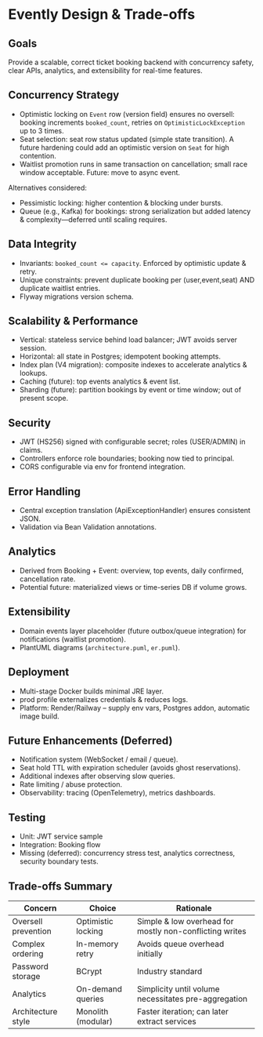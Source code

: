 # Evently Design & Trade-offs

## Goals

Provide a scalable, correct ticket booking backend with concurrency safety, clear APIs, analytics, and extensibility for real-time features.

## Concurrency Strategy

- Optimistic locking on `Event` row (version field) ensures no oversell: booking increments `booked_count`, retries on `OptimisticLockException` up to 3 times.
- Seat selection: seat row status updated (simple state transition). A future hardening could add an optimistic version on `Seat` for high contention.
- Waitlist promotion runs in same transaction on cancellation; small race window acceptable. Future: move to async event.

Alternatives considered:

- Pessimistic locking: higher contention & blocking under bursts.
- Queue (e.g., Kafka) for bookings: strong serialization but added latency & complexity—deferred until scaling requires.

## Data Integrity

- Invariants: `booked_count <= capacity`. Enforced by optimistic update & retry.
- Unique constraints: prevent duplicate booking per (user,event,seat) AND duplicate waitlist entries.
- Flyway migrations version schema.

## Scalability & Performance

- Vertical: stateless service behind load balancer; JWT avoids server session.
- Horizontal: all state in Postgres; idempotent booking attempts.
- Index plan (V4 migration): composite indexes to accelerate analytics & lookups.
- Caching (future): top events analytics & event list.
- Sharding (future): partition bookings by event or time window; out of present scope.

## Security

- JWT (HS256) signed with configurable secret; roles (USER/ADMIN) in claims.
- Controllers enforce role boundaries; booking now tied to principal.
- CORS configurable via env for frontend integration.

## Error Handling

- Central exception translation (ApiExceptionHandler) ensures consistent JSON.
- Validation via Bean Validation annotations.

## Analytics

- Derived from Booking + Event: overview, top events, daily confirmed, cancellation rate.
- Potential future: materialized views or time-series DB if volume grows.

## Extensibility

- Domain events layer placeholder (future outbox/queue integration) for notifications (waitlist promotion).
- PlantUML diagrams (`architecture.puml`, `er.puml`).

## Deployment

- Multi-stage Docker builds minimal JRE layer.
- prod profile externalizes credentials & reduces logs.
- Platform: Render/Railway – supply env vars, Postgres addon, automatic image build.

## Future Enhancements (Deferred)

- Notification system (WebSocket / email / queue).
- Seat hold TTL with expiration scheduler (avoids ghost reservations).
- Additional indexes after observing slow queries.
- Rate limiting / abuse protection.
- Observability: tracing (OpenTelemetry), metrics dashboards.

## Testing

- Unit: JWT service sample
- Integration: Booking flow
- Missing (deferred): concurrency stress test, analytics correctness, security boundary tests.

## Trade-offs Summary

| Concern             | Choice             | Rationale                                               |
| ------------------- | ------------------ | ------------------------------------------------------- |
| Oversell prevention | Optimistic locking | Simple & low overhead for mostly non-conflicting writes |
| Complex ordering    | In-memory retry    | Avoids queue overhead initially                         |
| Password storage    | BCrypt             | Industry standard                                       |
| Analytics           | On-demand queries  | Simplicity until volume necessitates pre-aggregation    |
| Architecture style  | Monolith (modular) | Faster iteration; can later extract services            |
